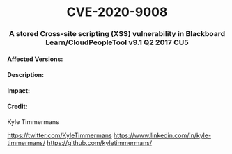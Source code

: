 # <center>CVE-2020-9008</center>

### <center>A stored Cross-site scripting (XSS) vulnerability in Blackboard Learn/CloudPeopleTool v9.1 Q2 2017 CU5 </center>

#### Affected Versions:


#### Description:


#### Impact:

#### Credit:
Kyle Timmermans

https://twitter.com/KyleTimmermans
https://www.linkedin.com/in/kyle-timmermans/
https://github.com/kyletimmermans/
